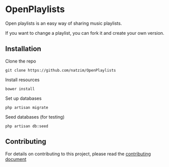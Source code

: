 # OpenPlaylists

Open playlists is an easy way of sharing music playlists.

If you want to change a playlist, you can fork it and create your own version.

## Installation

Clone the repo

```
git clone https://github.com/natzim/OpenPlaylists
```

Install resources

```
bower install
```

Set up databases

```
php artisan migrate
```

Seed databases (for testing)

```
php artisan db:seed
```

## Contributing

For details on contributing to this project, please read the [contributing document](CONTRIBUTING.md)
